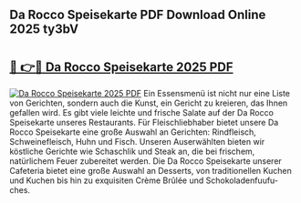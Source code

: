 ## Da Rocco Speisekarte PDF Download Online 2025 ty3bV

# <h2><a href="http://gc7gszx.nevu.top/?p=Da+Rocco+Speisekarte">🔗 👉🔴 Da Rocco Speisekarte 2025 PDF</a></h2>

[![Da Rocco Speisekarte 2025 PDF](https://i.imgur.com/dBaPXMq.png)](http://gc7gszx.nevu.top/?p=Da+Rocco+Speisekarte)
Ein Essensmenü ist nicht nur eine Liste von Gerichten, sondern auch die Kunst, ein Gericht zu kreieren, das Ihnen gefallen wird. Es gibt viele leichte und frische Salate auf der Da Rocco Speisekarte unseres Restaurants. Für Fleischliebhaber bietet unsere Da Rocco Speisekarte eine große Auswahl an Gerichten: Rindfleisch, Schweinefleisch, Huhn und Fisch. Unseren Auserwählten bieten wir köstliche Gerichte wie Schaschlik und Steak an, die bei frischem, natürlichem Feuer zubereitet werden. Die Da Rocco Speisekarte unserer Cafeteria bietet eine große Auswahl an Desserts, von traditionellen Kuchen und Kuchen bis hin zu exquisiten Crème Brûlée und Schokoladenfuufu-ches.
